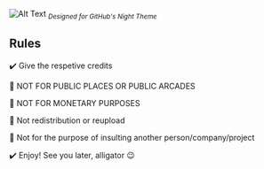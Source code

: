 ![Alt Text](https://i.imgur.com/1XNzxXj.gif)
<sub>_Designed for GitHub's Night Theme_</sub>
## Rules
✔️ Give the respetive credits

🚫 NOT FOR PUBLIC PLACES OR PUBLIC ARCADES

🚫 NOT FOR MONETARY PURPOSES

🚫 Not redistribution or reupload

🚫 Not for the purpose of insulting another person/company/project

✔️ Enjoy! See you later, alligator 😉
